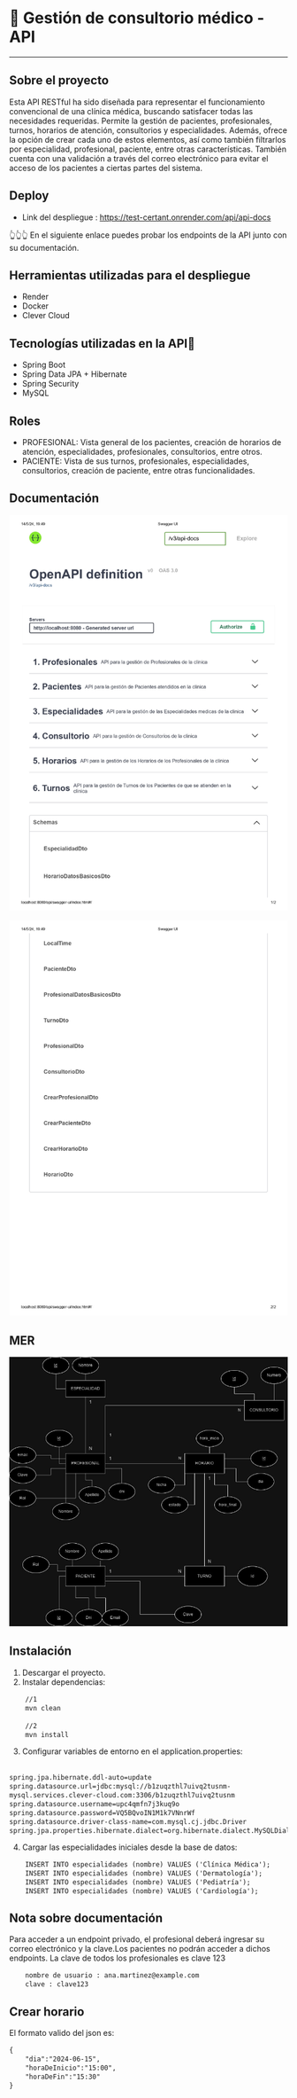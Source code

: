 # 🏥 Gestión de consultorio médico - API

---

## Sobre el proyecto

Esta API RESTful ha sido diseñada para representar el funcionamiento convencional de una clínica médica, buscando satisfacer todas las necesidades requeridas. Permite la gestión de pacientes, profesionales, turnos, horarios de atención, consultorios y especialidades. Además, ofrece la opción de crear cada uno de estos elementos, así como también filtrarlos por especialidad, profesional, paciente, entre otras características. También cuenta con una validación a través del correo electrónico para evitar el acceso de los pacientes a ciertas partes del sistema.

## Deploy

- Link del despliegue : https://test-certant.onrender.com/api/api-docs

👆👆👆 En el siguiente enlace puedes probar los endpoints de la API junto con su documentación.

## Herramientas utilizadas para el despliegue

- Render
- Docker
- Clever Cloud

## Tecnologías utilizadas en la API🤖

- Spring Boot
- Spring Data JPA + Hibernate
- Spring Security
- MySQL

## Roles

- PROFESIONAL: Vista general de los pacientes, creación de horarios de atención, especialidades, profesionales, consultorios, entre otros.
- PACIENTE: Vista de sus turnos, profesionales, especialidades, consultorios, creación de paciente, entre otras funcionalidades.

## Documentación

![documentacion](/imagedoc/docu1.jpg)

![documentacion](/imagedoc/docu2.jpg)

## MER

![MER](/imagedoc/certant%20tecnico.jpg)

## Instalación

1. Descargar el proyecto.
2. Instalar dependencias:

`````shell
    //1
    mvn clean

    //2 
    mvn install
`````
3. Configurar variables de entorno en el application.properties:

````properties
  
spring.jpa.hibernate.ddl-auto=update
spring.datasource.url=jdbc:mysql://b1zuqzthl7uivq2tusnm-mysql.services.clever-cloud.com:3306/b1zuqzthl7uivq2tusnm
spring.datasource.username=upc4qmfn7j3kuq9o
spring.datasource.password=VQ5BQvoIN1M1k7VNnrWf
spring.datasource.driver-class-name=com.mysql.cj.jdbc.Driver
spring.jpa.properties.hibernate.dialect=org.hibernate.dialect.MySQLDialect

````
4. Cargar las especialidades iniciales desde la base de datos:

````shell
    INSERT INTO especialidades (nombre) VALUES ('Clínica Médica');
    INSERT INTO especialidades (nombre) VALUES ('Dermatología');
    INSERT INTO especialidades (nombre) VALUES ('Pediatría');
    INSERT INTO especialidades (nombre) VALUES ('Cardiología');
````

## Nota sobre documentación
Para acceder a un endpoint privado, el profesional deberá ingresar su correo electrónico y la clave.Los pacientes no podrán acceder a dichos endpoints.
La clave de todos los profesionales es clave 123

````shell
    nombre de usuario : ana.martinez@example.com
    clave : clave123
````

## Crear horario 
El formato valido del json es: 

````shell
{
    "dia":"2024-06-15",
    "horaDeInicio":"15:00",
    "horaDeFin":"15:30"
}

````





